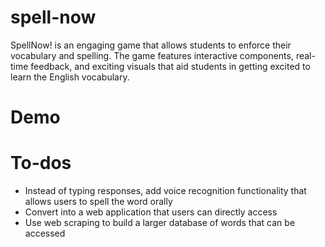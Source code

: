 # spell-now
SpellNow! is an engaging game that allows students to enforce their vocabulary and spelling. The game features interactive components, real-time feedback, and exciting visuals that aid students in getting excited to learn the English vocabulary.

# Demo

# To-dos
* Instead of typing responses, add voice recognition functionality that allows users to spell the word orally
* Convert into a web application that users can directly access
* Use web scraping to build a larger database of words that can be accessed
